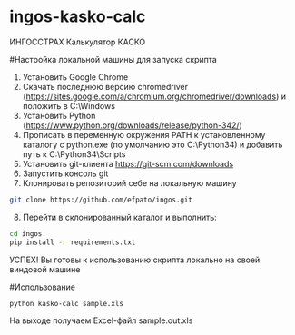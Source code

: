ingos-kasko-calc
================

ИНГОССТРАХ Калькулятор КАСКО

#Настройка локальной машины для запуска скрипта
 
 1. Установить Google Chrome
 2. Скачать последнюю версию chromedriver (https://sites.google.com/a/chromium.org/chromedriver/downloads) и положить в C:\Windows
 3. Установить Python (https://www.python.org/downloads/release/python-342/)
 4. Прописать в переменную окружения PATH к установленному каталогу с python.exe (по умолчанию это C:\Python34\) и добавить путь к C:\Python34\Scripts
 5. Установить git-клиента https://git-scm.com/downloads
 6. Запустить консоль git
 7. Клонировать репозиторий себе на локальную машину
```bash
git clone https://github.com/efpato/ingos.git
```
 8. Перейти в склонированный каталог и выполнить:
```bash
cd ingos
pip install -r requirements.txt
```

УСПЕХ! Вы готовы к использованию скрипта локально на своей виндовой машине

#Использование

```bash
python kasko-calc sample.xls
```
На выходе получаем Excel-файл sample.out.xls
